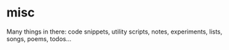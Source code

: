 misc
====

Many things in there: code snippets, utility scripts, notes, experiments, lists, songs, poems, todos...
